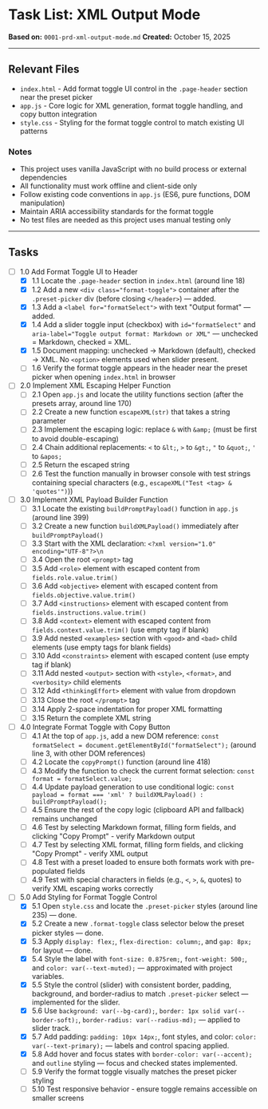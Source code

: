 # Task List: XML Output Mode
**Based on:** `0001-prd-xml-output-mode.md`
**Created:** October 15, 2025

---

## Relevant Files

- `index.html` - Add format toggle UI control in the `.page-header` section near the preset picker
- `app.js` - Core logic for XML generation, format toggle handling, and copy button integration
- `style.css` - Styling for the format toggle control to match existing UI patterns

### Notes

- This project uses vanilla JavaScript with no build process or external dependencies
- All functionality must work offline and client-side only
- Follow existing code conventions in `app.js` (ES6, pure functions, DOM manipulation)
- Maintain ARIA accessibility standards for the format toggle
- No test files are needed as this project uses manual testing only

---

## Tasks

- [ ] 1.0 Add Format Toggle UI to Header
  - [x] 1.1 Locate the `.page-header` section in `index.html` (around line 18)
  - [x] 1.2 Add a new `<div class="format-toggle">` container after the `.preset-picker` div (before closing `</header>`) — added.
  - [x] 1.3 Add a `<label for="formatSelect">` with text "Output format" — added.
  - [x] 1.4 Add a slider toggle input (checkbox) with `id="formatSelect"` and `aria-label="Toggle output format: Markdown or XML"` — unchecked = Markdown, checked = XML.
  - [x] 1.5 Document mapping: unchecked → Markdown (default), checked → XML. No `<option>` elements used when slider present.
  - [ ] 1.6 Verify the format toggle appears in the header near the preset picker when opening `index.html` in browser

- [ ] 2.0 Implement XML Escaping Helper Function
  - [ ] 2.1 Open `app.js` and locate the utility functions section (after the presets array, around line 170)
  - [ ] 2.2 Create a new function `escapeXML(str)` that takes a string parameter
  - [ ] 2.3 Implement the escaping logic: replace `&` with `&amp;` (must be first to avoid double-escaping)
  - [ ] 2.4 Chain additional replacements: `<` to `&lt;`, `>` to `&gt;`, `"` to `&quot;`, `'` to `&apos;`
  - [ ] 2.5 Return the escaped string
  - [ ] 2.6 Test the function manually in browser console with test strings containing special characters (e.g., `escapeXML("Test <tag> & 'quotes'")`))

- [ ] 3.0 Implement XML Payload Builder Function
  - [ ] 3.1 Locate the existing `buildPromptPayload()` function in `app.js` (around line 399)
  - [ ] 3.2 Create a new function `buildXMLPayload()` immediately after `buildPromptPayload()`
  - [ ] 3.3 Start with the XML declaration: `<?xml version="1.0" encoding="UTF-8"?>\n`
  - [ ] 3.4 Open the root `<prompt>` tag
  - [ ] 3.5 Add `<role>` element with escaped content from `fields.role.value.trim()`
  - [ ] 3.6 Add `<objective>` element with escaped content from `fields.objective.value.trim()`
  - [ ] 3.7 Add `<instructions>` element with escaped content from `fields.instructions.value.trim()`
  - [ ] 3.8 Add `<context>` element with escaped content from `fields.context.value.trim()` (use empty tag if blank)
  - [ ] 3.9 Add nested `<examples>` section with `<good>` and `<bad>` child elements (use empty tags for blank fields)
  - [ ] 3.10 Add `<constraints>` element with escaped content (use empty tag if blank)
  - [ ] 3.11 Add nested `<output>` section with `<style>`, `<format>`, and `<verbosity>` child elements
  - [ ] 3.12 Add `<thinkingEffort>` element with value from dropdown
  - [ ] 3.13 Close the root `</prompt>` tag
  - [ ] 3.14 Apply 2-space indentation for proper XML formatting
  - [ ] 3.15 Return the complete XML string

- [ ] 4.0 Integrate Format Toggle with Copy Button
  - [ ] 4.1 At the top of `app.js`, add a new DOM reference: `const formatSelect = document.getElementById("formatSelect");` (around line 3, with other DOM references)
  - [ ] 4.2 Locate the `copyPrompt()` function (around line 418)
  - [ ] 4.3 Modify the function to check the current format selection: `const format = formatSelect.value;`
  - [ ] 4.4 Update payload generation to use conditional logic: `const payload = format === 'xml' ? buildXMLPayload() : buildPromptPayload();`
  - [ ] 4.5 Ensure the rest of the copy logic (clipboard API and fallback) remains unchanged
  - [ ] 4.6 Test by selecting Markdown format, filling form fields, and clicking "Copy Prompt" - verify Markdown output
  - [ ] 4.7 Test by selecting XML format, filling form fields, and clicking "Copy Prompt" - verify XML output
  - [ ] 4.8 Test with a preset loaded to ensure both formats work with pre-populated fields
  - [ ] 4.9 Test with special characters in fields (e.g., `<`, `>`, `&`, quotes) to verify XML escaping works correctly

- [ ] 5.0 Add Styling for Format Toggle Control
  - [x] 5.1 Open `style.css` and locate the `.preset-picker` styles (around line 235) — done.
  - [x] 5.2 Create a new `.format-toggle` class selector below the preset picker styles — done.
  - [x] 5.3 Apply `display: flex;`, `flex-direction: column;`, and `gap: 8px;` for layout — done.
  - [x] 5.4 Style the label with `font-size: 0.875rem;`, `font-weight: 500;`, and `color: var(--text-muted);` — approximated with project variables.
  - [x] 5.5 Style the control (slider) with consistent border, padding, background, and border-radius to match `.preset-picker` select — implemented for the slider.
  - [x] 5.6 Use `background: var(--bg-card);`, `border: 1px solid var(--border-soft);`, `border-radius: var(--radius-md);` — applied to slider track.
  - [x] 5.7 Add padding: `padding: 10px 14px;`, font styles, and color: `color: var(--text-primary);` — labels and control spacing applied.
  - [x] 5.8 Add hover and focus states with `border-color: var(--accent);` and `outline` styling — focus and checked states implemented.
  - [ ] 5.9 Verify the format toggle visually matches the preset picker styling
  - [ ] 5.10 Test responsive behavior - ensure toggle remains accessible on smaller screens
